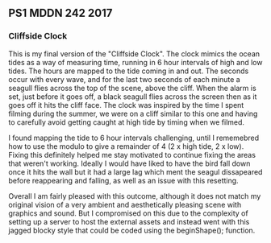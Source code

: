 ## PS1 MDDN 242 2017

### Cliffside Clock

This is my final version of the "Cliffside Clock". The clock mimics the ocean tides as a way of measuring time, running in 6 hour intervals of high and low tides. The hours are mapped to the tide coming in and out. The seconds occur with every wave, and for the last two seconds of each minute a seagull flies across the top of the scene, above the cliff. When the alarm is set, just before it goes off, a black seagull flies across the screen then as it goes off it hits the cliff face. The clock was inspired by the time I spent filming during the summer, we were on a cliff similar to this one and having to carefully avoid getting caught at high tide by timing when we filmed. 

I found mapping the tide to 6 hour intervals challenging, until I rememebred how to use the modulo to give a remainder of 4 (2 x high tide, 2 x low). Fixing this definitely helped me stay motivated to continue fixing the areas that weren't working. Ideally I would have liked to have the bird fall down once it hits the wall but it had a large lag which ment the seagul dissapeared before reappearing and falling, as well as an issue with this resetting.

Overall I am fairly pleased with this outcome, although it does not match my original vision of a very ambient and aesthetically pleasing scene with graphics and sound. But I compromised on this due to the complexity of setting up a server to host the external assets and instead went with this jagged blocky style that could be coded using the beginShape(); function. 


